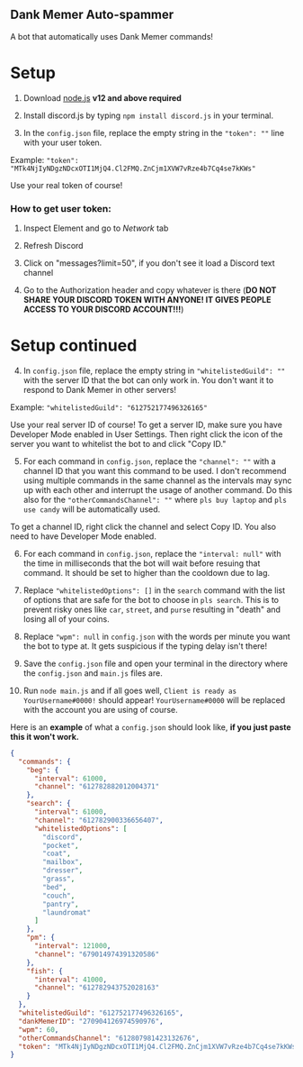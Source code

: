 ## Dank Memer Auto-spammer

A bot that automatically uses Dank Memer commands!

# Setup

1. Download [node.js](https://nodejs.org/en/) **v12 and above required**

2. Install discord.js by typing `npm install discord.js` in your terminal.

3. In the `config.json` file, replace the empty string in the `"token": ""` line with your user token.

Example: `"token": "MTk4NjIyNDgzNDcxOTI1MjQ4.Cl2FMQ.ZnCjm1XVW7vRze4b7Cq4se7kKWs"`

Use your real token of course!

### How to get user token:

1. Inspect Element and go to _Network_ tab

2. Refresh Discord

3. Click on "messages?limit=50", if you don't see it load a Discord text channel

4. Go to the Authorization header and copy whatever is there (**DO NOT SHARE YOUR DISCORD TOKEN WITH ANYONE! IT GIVES PEOPLE ACCESS TO YOUR DISCORD ACCOUNT!!!**)

# Setup continued

4. In `config.json` file, replace the empty string in `"whitelistedGuild": ""` with the server ID that the bot can only work in. You don't want it to respond to Dank Memer in other servers!

Example: `"whitelistedGuild": "612752177496326165"`

Use your real server ID of course! To get a server ID, make sure you have Developer Mode enabled in User Settings. Then right click the icon of the server you want to whitelist the bot to and click "Copy ID."

5. For each command in `config.json`, replace the `"channel": ""` with a channel ID that you want this command to be used. I don't recommend using multiple commands in the same channel as the intervals may sync up with each other and interrupt the usage of another command. Do this also for the `"otherCommandsChannel": ""` where `pls buy laptop` and `pls use candy` will be automatically used.

To get a channel ID, right click the channel and select Copy ID. You also need to have Developer Mode enabled.

6. For each command in `config.json`, replace the `"interval: null"` with the time in milliseconds that the bot will wait before resuing that command. It should be set to higher than the cooldown due to lag.

7. Replace `"whitelistedOptions": []` in the `search` command with the list of options that are safe for the bot to choose in `pls search`. This is to prevent risky ones like `car`, `street`, and `purse` resulting in "death" and losing all of your coins.

8. Replace `"wpm": null` in `config.json` with the words per minute you want the bot to type at. It gets suspicious if the typing delay isn't there!

9. Save the `config.json` file and open your terminal in the directory where the `config.json` and `main.js` files are.

10. Run `node main.js` and if all goes well, `Client is ready as YourUsername#0000!` should appear! `YourUsername#0000` will be replaced with the account you are using of course.

Here is an **example** of what a `config.json` should look like, **if you just paste this it won't work.**

```json
{
  "commands": {
    "beg": {
      "interval": 61000,
      "channel": "612782882012004371"
    },
    "search": {
      "interval": 61000,
      "channel": "612782900336656407",
      "whitelistedOptions": [
        "discord",
        "pocket",
        "coat",
        "mailbox",
        "dresser",
        "grass",
        "bed",
        "couch",
        "pantry",
        "laundromat"
      ]
    },
    "pm": {
      "interval": 121000,
      "channel": "679014974391320586"
    },
    "fish": {
      "interval": 41000,
      "channel": "612782943752028163"
    }
  },
  "whitelistedGuild": "612752177496326165",
  "dankMemerID": "270904126974590976",
  "wpm": 60,
  "otherCommandsChannel": "612807981423132676",
  "token": "MTk4NjIyNDgzNDcxOTI1MjQ4.Cl2FMQ.ZnCjm1XVW7vRze4b7Cq4se7kKWs"
}
```
